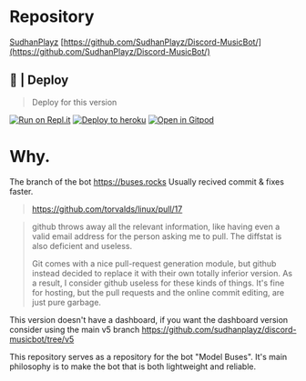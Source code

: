 # Repository

[SudhanPlayz](https://github.com/SudhanPlayz/) [https://github.com/SudhanPlayz/Discord-MusicBot/](https://github.com/SudhanPlayz/Discord-MusicBot/)

## 🚀 | Deploy

> Deploy for this version

[![Run on Repl.it](https://repl.it/badge/github/modelbuses/DiscordMusic)](https://repl.it/github/ModelBuses/DiscordMusic)
[![Deploy to heroku](https://www.herokucdn.com/deploy/button.svg)](https://heroku.com/deploy?template=https://github.com/modelbuses/DiscordMusic)
[![Open in Gitpod](https://camo.githubusercontent.com/76e60919474807718793857d8eb615e7a50b18b04050577e5a35c19421f260a3/68747470733a2f2f676974706f642e696f2f627574746f6e2f6f70656e2d696e2d676974706f642e737667)](https://gitpod.io/#https://github.com/modelbuses/DiscordMusic)

# Why.

The branch of the bot https://buses.rocks
Usually recived commit & fixes faster.

> https://github.com/torvalds/linux/pull/17

> github throws away all the relevant information, like having even a
> valid email address for the person asking me to pull. The diffstat is
> also deficient and useless.
>
> Git comes with a nice pull-request generation module, but github
> instead decided to replace it with their own totally inferior version.
> As a result, I consider github useless for these kinds of things. It's
> fine for hosting, but the pull requests and the online commit
> editing, are just pure garbage.

This version doesn't have a dashboard, if you want the dashboard version consider using the main v5 branch https://github.com/sudhanplayz/discord-musicbot/tree/v5

This repository serves as a repository for the bot "Model Buses". It's main philosophy is to make the bot that is both lightweight and reliable.